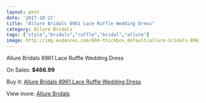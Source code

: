 ```yaml
---
layout: post
date: '2017-10-21'
title: "Allure Bridals 8961 Lace Ruffle Wedding Dress"
category: Allure Bridals
tags: ["style","bridals","ruffle","bridal","allure"]
image: http://img.eudances.com/604-thickbox_default/allure-bridals-8961-lace-ruffle-wedding-dress.jpg
---
```

Allure Bridals 8961 Lace Ruffle Wedding Dress

On Sales: **$466.99**
<a href="https://www.eudances.com/en/allure-bridals/191-allure-bridals-8961-lace-ruffle-wedding-dress.html"><amp-img layout="responsive" width="600" height="600" src="//img.eudances.com/604-thickbox_default/allure-bridals-8961-lace-ruffle-wedding-dress.jpg" alt="Allure Bridals 8961 Lace Ruffle Wedding Dress 0" /></a>
<a href="https://www.eudances.com/en/allure-bridals/191-allure-bridals-8961-lace-ruffle-wedding-dress.html"><amp-img layout="responsive" width="600" height="600" src="//img.eudances.com/607-thickbox_default/allure-bridals-8961-lace-ruffle-wedding-dress.jpg" alt="Allure Bridals 8961 Lace Ruffle Wedding Dress 1" /></a>
<a href="https://www.eudances.com/en/allure-bridals/191-allure-bridals-8961-lace-ruffle-wedding-dress.html"><amp-img layout="responsive" width="600" height="600" src="//img.eudances.com/606-thickbox_default/allure-bridals-8961-lace-ruffle-wedding-dress.jpg" alt="Allure Bridals 8961 Lace Ruffle Wedding Dress 2" /></a>
<a href="https://www.eudances.com/en/allure-bridals/191-allure-bridals-8961-lace-ruffle-wedding-dress.html"><amp-img layout="responsive" width="600" height="600" src="//img.eudances.com/605-thickbox_default/allure-bridals-8961-lace-ruffle-wedding-dress.jpg" alt="Allure Bridals 8961 Lace Ruffle Wedding Dress 3" /></a>

Buy it: [Allure Bridals 8961 Lace Ruffle Wedding Dress](https://www.eudances.com/en/allure-bridals/191-allure-bridals-8961-lace-ruffle-wedding-dress.html "Allure Bridals 8961 Lace Ruffle Wedding Dress")

View more: [Allure Bridals](https://www.eudances.com/en/2-allure-bridals "Allure Bridals")